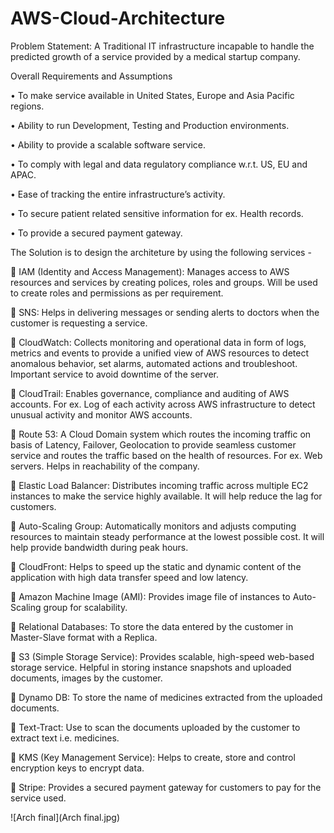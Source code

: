 # AWS-Cloud-Architecture
Problem Statement: A Traditional IT infrastructure incapable to handle the predicted growth of a service provided by a medical startup company.

Overall Requirements and Assumptions

•	To make service available in United States, Europe and Asia Pacific regions.

•	Ability to run Development, Testing and Production environments.

•	Ability to provide a scalable software service.

•	To comply with legal and data regulatory compliance w.r.t. US, EU and APAC.

•	Ease of tracking the entire infrastructure’s activity.

•	To secure patient related sensitive information for ex. Health records.

•	To provide a secured payment gateway.

The Solution is to design the architeture by using the following services - 

	IAM (Identity and Access Management): Manages access to AWS resources and services by creating polices, roles and groups. Will be used to create roles and permissions as per requirement.

	SNS: Helps in delivering messages or sending alerts to doctors when the customer is requesting a service. 

	CloudWatch: Collects monitoring and operational data in form of logs, metrics and events to provide a unified view of AWS resources to detect anomalous behavior, set alarms, automated actions and troubleshoot. Important service to avoid downtime of the server.

	CloudTrail: Enables governance, compliance and auditing of AWS accounts. For ex. Log of each activity across AWS infrastructure to detect unusual activity and monitor AWS accounts.

	Route 53: A Cloud Domain system which routes the incoming traffic on basis of Latency, Failover, Geolocation to provide seamless customer service and routes the traffic based on the health of resources. For ex. Web servers. Helps in reachability of the company.

	Elastic Load Balancer: Distributes incoming traffic across multiple EC2 instances to make the service highly available. It will help reduce the lag for customers. 

	Auto-Scaling Group: Automatically monitors and adjusts computing resources to maintain steady performance at the lowest possible cost. It will help provide bandwidth during peak hours.

	CloudFront: Helps to speed up the static and dynamic content of the application with high data transfer speed and low latency.  

	Amazon Machine Image (AMI): Provides image file of instances to Auto-Scaling group for scalability. 

	Relational Databases: To store the data entered by the customer in Master-Slave format with a Replica.

	S3 (Simple Storage Service): Provides scalable, high-speed web-based storage service. Helpful in storing instance snapshots and uploaded documents, images by the customer.

	Dynamo DB: To store the name of medicines extracted from the uploaded documents.

	Text-Tract: Use to scan the documents uploaded by the customer to extract text i.e. medicines.

	KMS (Key Management Service): Helps to create, store and control encryption keys to encrypt data.

	Stripe: Provides a secured payment gateway for customers to pay for the service used. 

![Arch final](Arch final.jpg)
